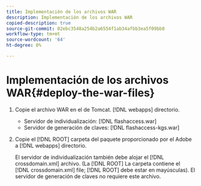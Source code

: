 ```yaml
---
title: Implementación de los archivos WAR
description: Implementación de los archivos WAR
copied-description: true
source-git-commit: 02ebc3548a254b2a6554f1ab34afbb3ea5f09bb8
workflow-type: tm+mt
source-wordcount: '64'
ht-degree: 0%

---
```


# Implementación de los archivos WAR{#deploy-the-war-files}

1. Copie el archivo WAR en el de Tomcat. [!DNL webapps] directorio.

   * Servidor de individualización: [!DNL flashaccess.war]
   * Servidor de generación de claves: [!DNL flashaccess-kgs.war]

1. Copie el [!DNL ROOT] carpeta del paquete proporcionado por el Adobe a [!DNL webapps] directorio.

   El servidor de individualización también debe alojar el [!DNL crossdomain.xml] archivo. (La [!DNL ROOT] La carpeta contiene el [!DNL crossdomain.xml] file; [!DNL ROOT] debe estar en mayúsculas). El servidor de generación de claves no requiere este archivo.
